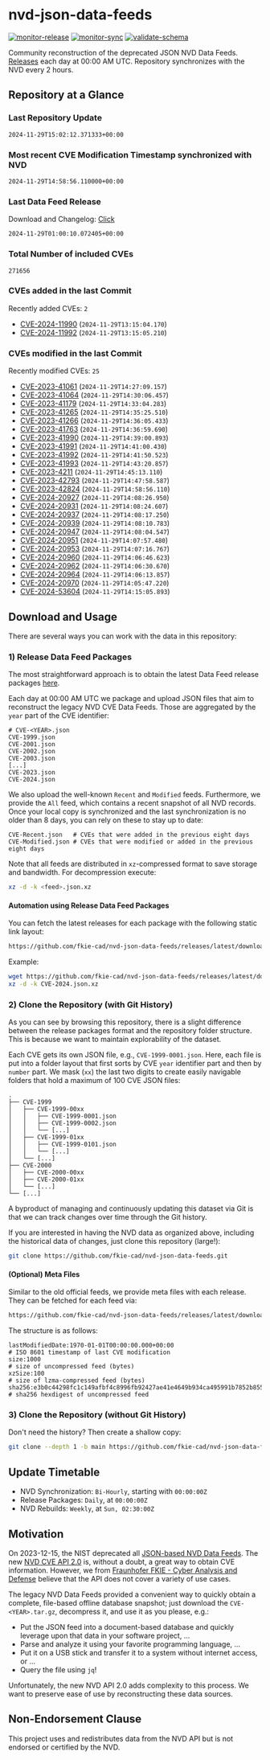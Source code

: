 # nvd-json-data-feeds

[![monitor-release](https://github.com/fkie-cad/nvd-json-data-feeds/actions/workflows/monitor_release.yml/badge.svg)](https://github.com/fkie-cad/nvd-json-data-feeds/actions/workflows/monitor_release.yml)
[![monitor-sync](https://github.com/fkie-cad/nvd-json-data-feeds/actions/workflows/monitor_sync.yml/badge.svg)](https://github.com/fkie-cad/nvd-json-data-feeds/actions/workflows/monitor_sync.yml)
[![validate-schema](https://github.com/fkie-cad/nvd-json-data-feeds/actions/workflows/validate_schema.yml/badge.svg)](https://github.com/fkie-cad/nvd-json-data-feeds/actions/workflows/validate_schema.yml)

Community reconstruction of the deprecated JSON NVD Data Feeds.
[Releases](https://github.com/fkie-cad/nvd-json-data-feeds/releases/latest) each day at 00:00 AM UTC.
Repository synchronizes with the NVD every 2 hours.

## Repository at a Glance

### Last Repository Update

```plain
2024-11-29T15:02:12.371333+00:00
```

### Most recent CVE Modification Timestamp synchronized with NVD

```plain
2024-11-29T14:58:56.110000+00:00
```

### Last Data Feed Release

Download and Changelog: [Click](https://github.com/fkie-cad/nvd-json-data-feeds/releases/latest)

```plain
2024-11-29T01:00:10.072405+00:00
```

### Total Number of included CVEs

```plain
271656
```

### CVEs added in the last Commit

Recently added CVEs: `2`

- [CVE-2024-11990](CVE-2024/CVE-2024-119xx/CVE-2024-11990.json) (`2024-11-29T13:15:04.170`)
- [CVE-2024-11992](CVE-2024/CVE-2024-119xx/CVE-2024-11992.json) (`2024-11-29T13:15:05.210`)


### CVEs modified in the last Commit

Recently modified CVEs: `25`

- [CVE-2023-41061](CVE-2023/CVE-2023-410xx/CVE-2023-41061.json) (`2024-11-29T14:27:09.157`)
- [CVE-2023-41064](CVE-2023/CVE-2023-410xx/CVE-2023-41064.json) (`2024-11-29T14:30:06.457`)
- [CVE-2023-41179](CVE-2023/CVE-2023-411xx/CVE-2023-41179.json) (`2024-11-29T14:33:04.283`)
- [CVE-2023-41265](CVE-2023/CVE-2023-412xx/CVE-2023-41265.json) (`2024-11-29T14:35:25.510`)
- [CVE-2023-41266](CVE-2023/CVE-2023-412xx/CVE-2023-41266.json) (`2024-11-29T14:36:05.433`)
- [CVE-2023-41763](CVE-2023/CVE-2023-417xx/CVE-2023-41763.json) (`2024-11-29T14:36:59.690`)
- [CVE-2023-41990](CVE-2023/CVE-2023-419xx/CVE-2023-41990.json) (`2024-11-29T14:39:00.893`)
- [CVE-2023-41991](CVE-2023/CVE-2023-419xx/CVE-2023-41991.json) (`2024-11-29T14:41:00.430`)
- [CVE-2023-41992](CVE-2023/CVE-2023-419xx/CVE-2023-41992.json) (`2024-11-29T14:41:50.523`)
- [CVE-2023-41993](CVE-2023/CVE-2023-419xx/CVE-2023-41993.json) (`2024-11-29T14:43:20.857`)
- [CVE-2023-4211](CVE-2023/CVE-2023-42xx/CVE-2023-4211.json) (`2024-11-29T14:45:13.110`)
- [CVE-2023-42793](CVE-2023/CVE-2023-427xx/CVE-2023-42793.json) (`2024-11-29T14:47:58.587`)
- [CVE-2023-42824](CVE-2023/CVE-2023-428xx/CVE-2023-42824.json) (`2024-11-29T14:58:56.110`)
- [CVE-2024-20927](CVE-2024/CVE-2024-209xx/CVE-2024-20927.json) (`2024-11-29T14:08:26.950`)
- [CVE-2024-20931](CVE-2024/CVE-2024-209xx/CVE-2024-20931.json) (`2024-11-29T14:08:24.607`)
- [CVE-2024-20937](CVE-2024/CVE-2024-209xx/CVE-2024-20937.json) (`2024-11-29T14:08:17.250`)
- [CVE-2024-20939](CVE-2024/CVE-2024-209xx/CVE-2024-20939.json) (`2024-11-29T14:08:10.783`)
- [CVE-2024-20947](CVE-2024/CVE-2024-209xx/CVE-2024-20947.json) (`2024-11-29T14:08:04.547`)
- [CVE-2024-20951](CVE-2024/CVE-2024-209xx/CVE-2024-20951.json) (`2024-11-29T14:07:57.480`)
- [CVE-2024-20953](CVE-2024/CVE-2024-209xx/CVE-2024-20953.json) (`2024-11-29T14:07:16.767`)
- [CVE-2024-20960](CVE-2024/CVE-2024-209xx/CVE-2024-20960.json) (`2024-11-29T14:06:46.623`)
- [CVE-2024-20962](CVE-2024/CVE-2024-209xx/CVE-2024-20962.json) (`2024-11-29T14:06:30.670`)
- [CVE-2024-20964](CVE-2024/CVE-2024-209xx/CVE-2024-20964.json) (`2024-11-29T14:06:13.857`)
- [CVE-2024-20970](CVE-2024/CVE-2024-209xx/CVE-2024-20970.json) (`2024-11-29T14:05:47.220`)
- [CVE-2024-53604](CVE-2024/CVE-2024-536xx/CVE-2024-53604.json) (`2024-11-29T14:15:05.893`)


## Download and Usage

There are several ways you can work with the data in this repository:

### 1) Release Data Feed Packages

The most straightforward approach is to obtain the latest Data Feed release packages [here](https://github.com/fkie-cad/nvd-json-data-feeds/releases/latest).

Each day at 00:00 AM UTC we package and upload JSON files that aim to reconstruct the legacy NVD CVE Data Feeds.
Those are aggregated by the `year` part of the CVE identifier:

```
# CVE-<YEAR>.json
CVE-1999.json
CVE-2001.json
CVE-2002.json
CVE-2003.json
[...]
CVE-2023.json
CVE-2024.json
```

We also upload the well-known `Recent` and `Modified` feeds.
Furthermore, we provide the `All` feed, which contains a recent snapshot of all NVD records.
Once your local copy is synchronized and the last synchronization is no older than 8 days, you can rely on these to stay up to date:

```plain
CVE-Recent.json   # CVEs that were added in the previous eight days
CVE-Modified.json # CVEs that were modified or added in the previous eight days
```

Note that all feeds are distributed in `xz`-compressed format to save storage and bandwidth.
For decompression execute:

```sh
xz -d -k <feed>.json.xz
```

#### Automation using Release Data Feed Packages

You can fetch the latest releases for each package with the following static link layout:

```sh
https://github.com/fkie-cad/nvd-json-data-feeds/releases/latest/download/CVE-<YEAR>.json.xz
```

Example:

```sh
wget https://github.com/fkie-cad/nvd-json-data-feeds/releases/latest/download/CVE-2024.json.xz
xz -d -k CVE-2024.json.xz
```

### 2) Clone the Repository (with Git History)

As you can see by browsing this repository, there is a slight difference between the release packages format and the repository folder structure.
This is because we want to maintain explorability of the dataset.

Each CVE gets its own JSON file, e.g., `CVE-1999-0001.json`.
Here, each file is put into a folder layout that first sorts by CVE `year` identifier part and then by `number` part.
We mask (`xx`) the last two digits to create easily navigable folders that hold a maximum of 100 CVE JSON files:

```plain
.
├── CVE-1999
│   ├── CVE-1999-00xx
│   │   ├── CVE-1999-0001.json
│   │   ├── CVE-1999-0002.json
│   │   └── [...]
│   ├── CVE-1999-01xx
│   │   ├── CVE-1999-0101.json
│   │   └── [...]
│   └── [...]
├── CVE-2000
│   ├── CVE-2000-00xx
│   ├── CVE-2000-01xx
│   └── [...]
└── [...]
```

A byproduct of managing and continuously updating this dataset via Git is that we can track changes over time through the Git history.

If you are interested in having the NVD data as organized above, including the historical data of changes, just clone this repository (large!):

```sh
git clone https://github.com/fkie-cad/nvd-json-data-feeds.git
```

#### (Optional) Meta Files

Similar to the old official feeds, we provide meta files with each release. They can be fetched for each feed via:

```sh
https://github.com/fkie-cad/nvd-json-data-feeds/releases/latest/download/CVE-<YEAR>.meta
```

The structure is as follows:

```plain
lastModifiedDate:1970-01-01T00:00:00.000+00:00                          # ISO 8601 timestamp of last CVE modification
size:1000                                                               # size of uncompressed feed (bytes)
xzSize:100                                                              # size of lzma-compressed feed (bytes)
sha256:e3b0c44298fc1c149afbf4c8996fb92427ae41e4649b934ca495991b7852b855 # sha256 hexdigest of uncompressed feed
```

### 3) Clone the Repository (without Git History)

Don't need the history? Then create a shallow copy:

```sh
git clone --depth 1 -b main https://github.com/fkie-cad/nvd-json-data-feeds.git
```


## Update Timetable

* NVD Synchronization: `Bi-Hourly`, starting with `00:00:00Z`
* Release Packages: `Daily`, at `00:00:00Z`
* NVD Rebuilds: `Weekly`, at `Sun, 02:30:00Z`


## Motivation

On 2023-12-15, the NIST deprecated all [JSON-based NVD Data Feeds](https://nvd.nist.gov/vuln/data-feeds#divRetirementBanner-1).
The new [NVD CVE API 2.0](https://nvd.nist.gov/developers/vulnerabilities) is, without a doubt, a great way to obtain CVE information.
However, we from [Fraunhofer FKIE - Cyber Analysis and Defense](https://www.fkie.fraunhofer.de/en/departments/cad.html) believe that the API does not cover a variety of use cases.

The legacy NVD Data Feeds provided a convenient way to quickly obtain a complete, file-based offline database snapshot; just download the `CVE-<YEAR>.tar.gz`, decompress it, and use it as you please, e.g.:

- Put the JSON feed into a document-based database and quickly leverage upon that data in your software project, ...
- Parse and analyze it using your favorite programming language, ...
- Put it on a USB stick and transfer it to a system without internet access, or ...
- Query the file using `jq`!

Unfortunately, the new NVD API 2.0 adds complexity to this process.
We want to preserve ease of use by reconstructing these data sources.

## Non-Endorsement Clause

This project uses and redistributes data from the NVD API but is not endorsed or certified by the NVD.